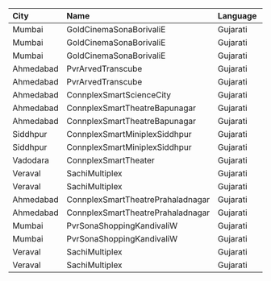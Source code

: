 | City      | Name                              | Language |  Time | Type     | Price | Capacity | Booked |
| :-------- | :-------------------------------- | :------- | ----: | :------- | ----: | -------: | -----: |
| Mumbai    | GoldCinemaSonaBorivaliE           | Gujarati | 10:15 | Box      |   30₹ |      100 |      0 |
| Mumbai    | GoldCinemaSonaBorivaliE           | Gujarati | 10:15 | Gold     |   30₹ |      100 |      0 |
| Mumbai    | GoldCinemaSonaBorivaliE           | Gujarati | 10:15 | Silver   |   30₹ |      100 |      0 |
| Ahmedabad | PvrArvedTranscube                 | Gujarati | 12:15 | Classic  |  130₹ |       39 |      0 |
| Ahmedabad | PvrArvedTranscube                 | Gujarati | 12:15 | Prime    |  130₹ |       96 |     15 |
| Ahmedabad | ConnplexSmartScienceCity          | Gujarati | 15:15 | Miller   |  150₹ |      100 |      0 |
| Ahmedabad | ConnplexSmartTheatreBapunagar     | Gujarati | 15:15 | Lounger  |  120₹ |      100 |      0 |
| Ahmedabad | ConnplexSmartTheatreBapunagar     | Gujarati | 15:15 | Gold     |  100₹ |      100 |      0 |
| Siddhpur  | ConnplexSmartMiniplexSiddhpur     | Gujarati | 15:30 | Longer   |  100₹ |      100 |      0 |
| Siddhpur  | ConnplexSmartMiniplexSiddhpur     | Gujarati | 15:30 | Miller   |   80₹ |      100 |      0 |
| Vadodara  | ConnplexSmartTheater              | Gujarati | 15:30 | Miller   |   80₹ |      100 |      0 |
| Veraval   | SachiMultiplex                    | Gujarati | 15:30 | Captain  |  120₹ |       68 |      8 |
| Veraval   | SachiMultiplex                    | Gujarati | 15:30 | Crew     |  120₹ |       60 |     12 |
| Ahmedabad | ConnplexSmartTheatrePrahaladnagar | Gujarati | 15:45 | Miller   |  150₹ |      100 |      0 |
| Ahmedabad | ConnplexSmartTheatrePrahaladnagar | Gujarati | 15:45 | Lounger  |  120₹ |      100 |      0 |
| Mumbai    | PvrSonaShoppingKandivaliW         | Gujarati | 21:00 | Prime    |  100₹ |      129 |     69 |
| Mumbai    | PvrSonaShoppingKandivaliW         | Gujarati | 21:00 | Recliner |  140₹ |       33 |     17 |
| Veraval   | SachiMultiplex                    | Gujarati | 21:30 | Captain  |  120₹ |       68 |      8 |
| Veraval   | SachiMultiplex                    | Gujarati | 21:30 | Crew     |  120₹ |       60 |     12 |
